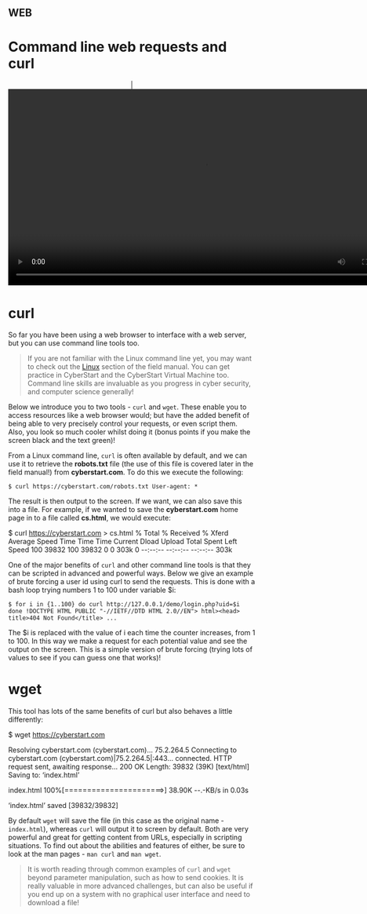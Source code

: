 ## WEB
# Command line web requests and curl

<div align="center">
| <video src="" width="800" />
</div>

# curl

So far you have been using a web browser to interface with a web server, but you can use command line tools too.

>If you are not familiar with the Linux command line yet, you may want to check out the [Linux]() section of the field manual. You can get practice in CyberStart and the CyberStart Virtual Machine too. Command line skills are invaluable as you progress in cyber security, and computer science generally!

Below we introduce you to two tools - `curl` and `wget`. These enable you to access resources like a web browser would; but have the added benefit of being able to very precisely control your requests, or even script them. Also, you look so much cooler whilst doing it (bonus points if you make the screen black and the text green)!

From a Linux command line, `curl` is often available by default, and we can use it to retrieve the **robots.txt** file (the use of this file is covered later in the field manual!) from **cyberstart.com**. To do this we execute the following:

`$ curl https://cyberstart.com/robots.txt
User-agent: *`

The result is then output to the screen. If we want, we can also save this into a file. For example, if we wanted to save the **cyberstart.com** home page in to a file called **cs.html**, we would execute:

$ curl https://cyberstart.com > cs.html
  % Total    % Received % Xferd  Average Speed   Time    Time     Time  Current
                                 Dload  Upload   Total   Spent    Left  Speed
100 39832  100 39832    0     0   303k      0 --:--:-- --:--:-- --:--:--  303k


One of the major benefits of `curl` and other command line tools is that they can be scripted in advanced and powerful ways. Below we give an example of brute forcing a user id using curl to send the requests. This is done with a bash loop trying numbers 1 to 100 under variable $i:

`$ for i in {1..100} do curl http://127.0.0.1/demo/login.php?uid=$i done
!DOCTYPE HTML PUBLIC "-//IETF//DTD HTML 2.0//EN">
html><head>
title>404 Not Found</title>
...`

The $i is replaced with the value of i each time the counter increases, from 1 to 100. In this way we make a request for each potential value and see the output on the screen. This is a simple version of brute forcing (trying lots of values to see if you can guess one that works)!

# wget

This tool has lots of the same benefits of curl but also behaves a little differently:

$ wget https://cyberstart.com

Resolving cyberstart.com (cyberstart.com)... 75.2.264.5
Connecting to cyberstart.com (cyberstart.com)|75.2.264.5|:443... connected.
HTTP request sent, awaiting response... 200 OK
Length: 39832 (39K) [text/html]
Saving to: ‘index.html’

index.html    100%[======================>]  38.90K  --.-KB/s    in 0.03s   

‘index.html’ saved [39832/39832]

By default `wget` will save the file (in this case as the original name - `index.html`), whereas `curl` will output it to screen by default. Both are very powerful and great for getting content from URLs, especially in scripting situations. To find out about the abilities and features of either, be sure to look at the man pages - `man curl` and `man wget`.

>It is worth reading through common examples of `curl` and `wget` beyond parameter manipulation, such as how to send cookies. It is really valuable in more advanced challenges, but can also be useful if you end up on a system with no graphical user interface and need to download a file!